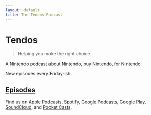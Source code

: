 ```yaml
---
layout: default
title: The Tendos Podcast
---
```


# Tendos

>Helping you make the right choice.

A Nintendo podcast about Nintendo, buy Nintendo, for Nintendo.

New episodes every Friday-ish. 

## [Episodes](/tendos/episodes)

Find us on [Apple Podcasts](https://podcasts.apple.com/us/podcast/tendos/id1474711730), [Spotify](https://open.spotify.com/show/0f83jgg7CCT1OokROI1QRJ), [Google Podcasts](https://podcasts.google.com/?feed=aHR0cHM6Ly9ha2M4MDEyLmdpdGh1Yi5pby90ZW5kb3MvZXBpc29kZXMvYXRvbS54bWw%3D&hl=en), [Google Play](https://playmusic.app.goo.gl/?ibi=com.google.PlayMusic&isi=691797987&ius=googleplaymusic&apn=com.google.android.music&link=https://play.google.com/music/m/I74vmx2ylb7yy57gs7y52veey3y?t%3DTendos%26pcampaignid%3DMKT-na-all-co-pr-mu-pod-16), [SoundCloud](https://soundcloud.com/tendos-podcast), and [Pocket Casts](https://pca.st/do62).
